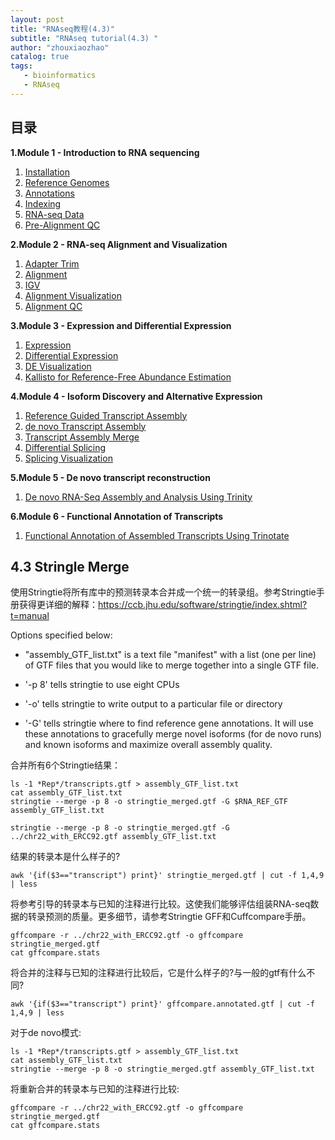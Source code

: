 ```yaml
---
layout: post
title: "RNAseq教程(4.3)"
subtitle: "RNAseq tutorial(4.3) "
author: "zhouxiaozhao"
catalog: true
tags:
   - bioinformatics
   - RNAseq
---
```


## 目录

**1.Module 1 - Introduction to RNA sequencing**

1. [Installation](https://www.zhouxiaozhao.cn/2020/11/17/RNAseq(1)/)
2. [Reference Genomes](https://www.zhouxiaozhao.cn/2020/11/28/RNAseq(2)/)
3. [Annotations](https://www.zhouxiaozhao.cn/2020/12/01/RNAseq(3)/)
4. [Indexing](https://www.zhouxiaozhao.cn/2020/12/03/RNAseq(4)/)
5. [RNA-seq Data](https://www.zhouxiaozhao.cn/2020/12/05/RNAseq(5)/)
6. [Pre-Alignment QC](https://www.zhouxiaozhao.cn/2020/12/08/RNAseq(6)/)

**2.Module 2 - RNA-seq Alignment and Visualization**

1. [Adapter Trim](https://www.zhouxiaozhao.cn/2020/12/10/RNAseq(7)/)
2. [Alignment](https://www.zhouxiaozhao.cn/2020/12/12/RNAseq(8)/)
3. [IGV](https://www.zhouxiaozhao.cn/2020/12/15/RNAseq(9)/)
4. [Alignment Visualization](https://www.zhouxiaozhao.cn/2020/12/17/RNAseq(10)/)
5. [Alignment QC](https://www.zhouxiaozhao.cn/2020/12/19/RNAseq(11)/)

**3.Module 3 - Expression and Differential Expression**

1. [Expression](https://www.zhouxiaozhao.cn/2020/12/22/RNAseq(12)/)
2. [Differential Expression](https://www.zhouxiaozhao.cn/2020/12/24/RNAseq(13)/)
3. [DE Visualization](https://www.zhouxiaozhao.cn/2020/12/26/RNAseq(14)/)
4. [Kallisto for Reference-Free Abundance Estimation](https://www.zhouxiaozhao.cn/2020/12/29/RNAseq(15)/)

**4.Module 4 - Isoform Discovery and Alternative Expression**

1. [Reference Guided Transcript Assembly](https://www.zhouxiaozhao.cn/2020/12/31/RNAseq(16)/)
2. [de novo Transcript Assembly](https://www.zhouxiaozhao.cn/2021/01/02/RNAseq(17)/)
3. [Transcript Assembly Merge](https://www.zhouxiaozhao.cn/2021/01/05/RNAseq(18)/)
4. [Differential Splicing](https://www.zhouxiaozhao.cn/2021/01/07/RNAseq(19)/)
5. [Splicing Visualization](https://www.zhouxiaozhao.cn/2021/01/09/RNAseq(20)/)

**5.Module 5 - De novo transcript reconstruction**

1. [De novo RNA-Seq Assembly and Analysis Using Trinity](https://www.zhouxiaozhao.cn/2021/01/12/RNAseq(21)/)

**6.Module 6 - Functional Annotation of Transcripts**

1. [Functional Annotation of Assembled Transcripts Using Trinotate](https://www.zhouxiaozhao.cn/2021/01/14/RNAseq(22)/)

## 4.3 Stringle Merge

使用Stringtie将所有库中的预测转录本合并成一个统一的转录组。参考Stringtie手册获得更详细的解释：https://ccb.jhu.edu/software/stringtie/index.shtml?t=manual

Options specified below:

- "assembly_GTF_list.txt" is a text file "manifest" with a list (one  per line) of GTF files that you would like to merge together into a  single GTF file.

- '-p 8' tells stringtie to use eight CPUs

- '-o' tells stringtie to write output to a particular file or directory

- '-G' tells stringtie where to find reference gene annotations. It  will use these annotations to gracefully merge novel isoforms (for de  novo runs) and known isoforms and maximize overall assembly quality.

合并所有6个Stringtie结果：

```
ls -1 *Rep*/transcripts.gtf > assembly_GTF_list.txt
cat assembly_GTF_list.txt
stringtie --merge -p 8 -o stringtie_merged.gtf -G $RNA_REF_GTF assembly_GTF_list.txt
```

```
stringtie --merge -p 8 -o stringtie_merged.gtf -G ../chr22_with_ERCC92.gtf assembly_GTF_list.txt
```

结果的转录本是什么样子的?

```
awk '{if($3=="transcript") print}' stringtie_merged.gtf | cut -f 1,4,9 | less
```

将参考引导的转录本与已知的注释进行比较。这使我们能够评估组装RNA-seq数据的转录预测的质量。更多细节，请参考Stringtie GFF和Cuffcompare手册。

```
gffcompare -r ../chr22_with_ERCC92.gtf -o gffcompare stringtie_merged.gtf
cat gffcompare.stats
```

  将合并的注释与已知的注释进行比较后，它是什么样子的?与一般的gtf有什么不同?

  ```
awk '{if($3=="transcript") print}' gffcompare.annotated.gtf | cut -f 1,4,9 | less
  ```

对于de novo模式:

```
ls -1 *Rep*/transcripts.gtf > assembly_GTF_list.txt
cat assembly_GTF_list.txt
stringtie --merge -p 8 -o stringtie_merged.gtf assembly_GTF_list.txt
```

将重新合并的转录本与已知的注释进行比较:

```
gffcompare -r ../chr22_with_ERCC92.gtf -o gffcompare stringtie_merged.gtf
cat gffcompare.stats
```
